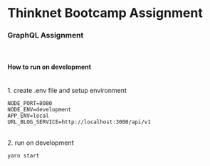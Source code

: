 # Thinknet Bootcamp Assignment
### GraphQL Assignment
<br>

#### How to run on development
<br>
1. create .env file and setup environment
<br>

```
NODE_PORT=8080
NODE_ENV=development
APP_ENV=local
URL_BLOG_SERVICE=http://localhost:3000/api/v1
```
<br>
2. run on development
<br>

```
yarn start
```